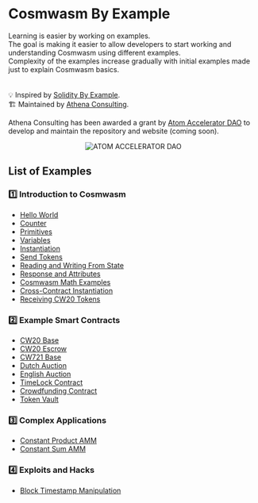 # Cosmwasm By Example 
Learning is easier by working on examples. <br>
The goal is making it easier to allow developers to start working and understanding Cosmwasm using different examples. <br>
Complexity of the examples increase gradually with initial examples made just to explain Cosmwasm basics. <br>
<br>
<br>
:bulb: Inspired by [Solidity By Example](https://www.solidity-by-example.org). <br>
:building_construction: Maintained by [Athena Consulting](https://www.athenaconsulting.io). <br>

Athena Consulting has been awarded a grant by [Atom Accelerator DAO](https://www.atomaccelerator.com/) to develop and maintain the repository and website (coming soon). 
<p align="center">
  <img src="https://i.ibb.co/GcV0mm9/Fe-DE34jb-400x400-1.jpg" alt="ATOM ACCELERATOR DAO"/>
</p>


## List of Examples
### :one: Introduction to Cosmwasm
- [Hello World](https://github.com/athena-consulting/cosmwasm-by-example/tree/main/hello-world)
- [Counter](https://github.com/athena-consulting/cosmwasm-by-example/tree/main/counter)
- [Primitives](https://github.com/athena-consulting/cosmwasm-by-example/tree/main/primitives)
- [Variables](https://github.com/athena-consulting/cosmwasm-by-example/tree/main/variables)
-  [Instantiation](https://github.com/athena-consulting/cosmwasm-by-example/tree/main/instantiation)
-  [Send Tokens](https://github.com/athena-consulting/cosmwasm-by-example/tree/main/send-tokens)    
- [Reading and Writing From State](https://github.com/athena-consulting/cosmwasm-by-example/tree/main/read-write-state)
- [Response and Attributes](https://github.com/athena-consulting/cosmwasm-by-example/tree/main/responses-attributes)
- [Cosmwasm Math Examples](https://github.com/athena-consulting/cosmwasm-by-example/tree/main/cosmwasm-math)
- [Cross-Contract Instantiation](https://github.com/athena-consulting/cosmwasm-by-example/tree/main/cross-contract-instatiation)
- [Receiving CW20 Tokens](https://github.com/athena-consulting/cosmwasm-by-example/tree/main/receiving-cw20-tokens)

### :two: Example Smart Contracts
- [CW20 Base](https://github.com/athena-consulting/cosmwasm-by-example/tree/main/cw20-base)
- [CW20 Escrow](https://github.com/athena-consulting/cosmwasm-by-example/tree/main/cw20-escrow)
- [CW721 Base](https://github.com/athena-consulting/cosmwasm-by-example/tree/main/cw721-base)
- [Dutch Auction](https://github.com/athena-consulting/cosmwasm-by-example/tree/main/dutch-auction)
- [English Auction](https://github.com/athena-consulting/cosmwasm-by-example/tree/main/english-auction)
- [TimeLock Contract](https://github.com/athena-consulting/cosmwasm-by-example/tree/main/timelock)
- [Crowdfunding Contract](https://github.com/athena-consulting/cosmwasm-by-example/tree/main/crowdfunding)
- [Token Vault](https://github.com/athena-consulting/cosmwasm-by-example/tree/main/token-vault)

### :three: Complex Applications
- [Constant Product AMM](https://github.com/athena-consulting/cosmwasm-by-example/tree/main/constant-product-amm)
- [Constant Sum AMM](https://github.com/athena-consulting/cosmwasm-by-example/tree/main/constant-sum-amm)

### 4️⃣ Exploits and Hacks
- [Block Timestamp Manipulation](https://github.com/athena-consulting/cosmwasm-by-example/tree/main/block-timestamp-manipulation)
